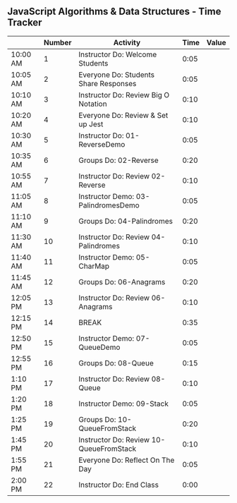 ## JavaScript Algorithms & Data Structures - Time Tracker

|          | Number | Activity                                | Time | Value |
| -------- | ------ | --------------------------------------- | ---- | ----- |
| 10:00 AM | 1      | Instructor Do: Welcome Students         | 0:05 |       |
| 10:05 AM | 2      | Everyone Do: Students Share Responses   | 0:05 |       |
| 10:10 AM | 3      | Instructor Do: Review Big O Notation    | 0:10 |       |
| 10:20 AM | 4      | Everyone Do: Review & Set up Jest       | 0:10 |       |
| 10:30 AM | 5      | Instructor Do: 01-ReverseDemo           | 0:05 |       |
| 10:35 AM | 6      | Groups Do: 02-Reverse                   | 0:20 |       |
| 10:55 AM | 7      | Instructor Do: Review 02-Reverse        | 0:10 |       |
| 11:05 AM | 8      | Instructor Demo: 03-PalindromesDemo     | 0:05 |       |
| 11:10 AM | 9      | Groups Do: 04-Palindromes               | 0:20 |       |
| 11:30 AM | 10     | Instructor Do: Review 04-Palindromes    | 0:10 |       |
| 11:40 AM | 11     | Instructor Demo: 05-CharMap             | 0:05 |       |
| 11:45 AM | 12     | Groups Do: 06-Anagrams                  | 0:20 |       |
| 12:05 PM | 13     | Instructor Do: Review 06-Anagrams       | 0:10 |       |
| 12:15 PM | 14     | BREAK                                   | 0:35 |       |
| 12:50 PM | 15     | Instructor Demo: 07-QueueDemo           | 0:05 |       |
| 12:55 PM | 16     | Groups Do: 08-Queue                     | 0:15 |       |
| 1:10 PM  | 17     | Instructor Do: Review 08-Queue          | 0:10 |       |
| 1:20 PM  | 18     | Instructor Demo: 09-Stack               | 0:05 |       |
| 1:25 PM  | 19     | Groups Do: 10-QueueFromStack            | 0:20 |       |
| 1:45 PM  | 20     | Instructor Do: Review 10-QueueFromStack | 0:10 |       |
| 1:55 PM  | 21     | Everyone Do: Reflect On The Day         | 0:05 |       |
| 2:00 PM  | 22     | Instructor Do: End Class                | 0:00 |       |
